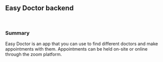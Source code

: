## Easy Doctor backend

<br/>

### Summary

<p>Easy Doctor is an app that you can use to find different doctors and make appointments with them. Appointments can be held on-site or online through the zoom platform.</p>

